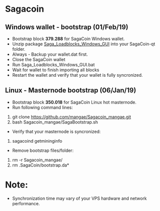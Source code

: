 # Sagacoin
## Windows wallet - bootstrap (01/Feb/19)
- Bootstrap block **379.288** for SagaCoin Windows wallet.
- Unzip package [Saga_Loadblocks_Windows_GUI](https://drive.google.com/file/d/1CeQRWmOw31B1e1rTru07GTJwzfnNYdNP/view?usp=sharing) into your SagaCoin-qt folder.
- Always - Backup your wallet.dat first.
- Close the SagaCoin wallet
- Run Saga_Loadblocks_Windows_GUI.bat
- Wait for wallet to finish importing all blocks
- Restart the wallet and verify that your wallet is fully syncronized.

## Linux - Masternode bootstrap (06/Jan/19)
- Bootstrap block **350.018** for SagaCoin Linux hot masternode.
- Run following command lines:
1. git clone https://github.com/mangae/Sagacoin_mangae.git
2. bash Sagacoin_mangae/SagaBootstrap.sh
- Verify that your masternode is syncronized:
1. sagacoind getmininginfo
- Remove bootstrap files/folder:
1. rm -r Sagacoin_mangae/
2. rm .SagaCoin/bootstrap.da*

# Note:
- Synchronization time may vary of your VPS hardware and network performance.
